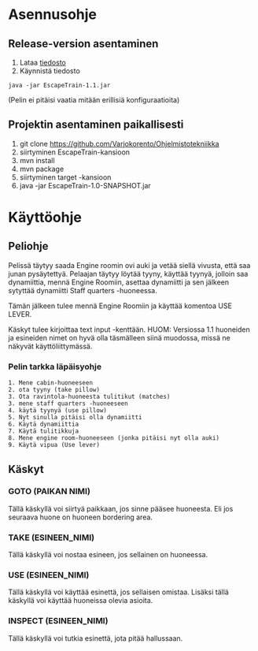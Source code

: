 # Asennusohje

## Release-version asentaminen

1. Lataa [tiedosto](https://github.com/Varjokorento/Ohjelmistotekniikka/releases/tag/1.1)
2. Käynnistä tiedosto 
```
java -jar EscapeTrain-1.1.jar
```
(Pelin ei pitäisi vaatia mitään erillisiä konfiguraatioita)

## Projektin asentaminen paikallisesti

1. git clone https://github.com/Varjokorento/Ohjelmistotekniikka
2. siirtyminen EscapeTrain-kansioon
3. mvn install
4. mvn package
5. siirtyminen target -kansioon
6. java -jar EscapeTrain-1.0-SNAPSHOT.jar

# Käyttöohje

## Peliohje

Pelissä täytyy saada Engine roomin ovi auki ja vetää siellä vivusta, että saa junan pysäytettyä. Pelaajan täytyy löytää tyyny, käyttää tyynyä, jolloin saa dynamiittia, mennä Engine Roomiin, asettaa dynamiitti ja sen jälkeen sytyttää dynamiitti Staff quarters -huoneessa. 

Tämän jälkeen tulee mennä Engine Roomiin ja käyttää komentoa USE LEVER.

Käskyt tulee kirjoittaa text input -kenttään. HUOM: Versiossa 1.1 huoneiden ja esineiden nimet on hyvä olla täsmälleen siinä muodossa, missä ne näkyvät käyttöliittymässä.

### Pelin tarkka läpäisyohje

```
1. Mene cabin-huoneeseen
2. ota tyyny (take pillow)
3. Ota ravintola-huoneesta tulitikut (matches)
3. mene staff quarters -huoneeseen
4. käytä tyynyä (use pillow)
5. Nyt sinulla pitäisi olla dynamiitti
6. Käytä dynamiittia
7. Käytä tulitikkuja
8. Mene engine room-huoneeseen (jonka pitäisi nyt olla auki)
9. Käytä vipua (Use lever)
```

## Käskyt

### GOTO (PAIKAN NIMI)

Tällä käskyllä voi siirtyä paikkaan, jos sinne pääsee huoneesta. Eli jos seuraava huone on huoneen bordering area.

### TAKE (ESINEEN_NIMI)

Tällä käskyllä voi nostaa esineen, jos sellainen on huoneessa.

### USE (ESINEEN_NIMI) 

Tällä käskyllä voi käyttää esinettä, jos sellaisen omistaa. Lisäksi tällä käskyllä voi käyttää huoneissa olevia asioita. 

### INSPECT (ESINEEN_NIMI)

Tällä käskyllä voi tutkia esinettä, jota pitää hallussaan.
